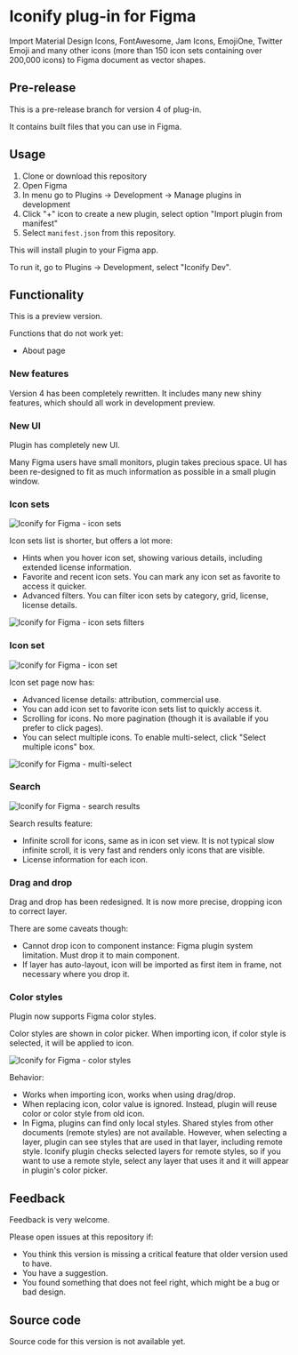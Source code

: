 # Iconify plug-in for Figma

Import Material Design Icons, FontAwesome, Jam Icons, EmojiOne, Twitter Emoji and many other icons (more than 150 icon sets containing over 200,000 icons) to Figma document as vector shapes.

## Pre-release

This is a pre-release branch for version 4 of plug-in.

It contains built files that you can use in Figma.

## Usage

1. Clone or download this repository
2. Open Figma
3. In menu go to Plugins -> Development -> Manage plugins in development
4. Click "+" icon to create a new plugin, select option "Import plugin from manifest"
5. Select `manifest.json` from this repository.

This will install plugin to your Figma app.

To run it, go to Plugins -> Development, select "Iconify Dev".

## Functionality

This is a preview version.

Functions that do not work yet:

-   About page

### New features

Version 4 has been completely rewritten. It includes many new shiny features, which should all work in development preview.

### New UI

Plugin has completely new UI.

Many Figma users have small monitors, plugin takes precious space.
UI has been re-designed to fit as much information as possible in a small plugin window.

### Icon sets

![Iconify for Figma - icon sets](https://iconify.github.io/iconify-figma/samples/icon-sets.png)

Icon sets list is shorter, but offers a lot more:

-   Hints when you hover icon set, showing various details, including extended license information.
-   Favorite and recent icon sets. You can mark any icon set as favorite to access it quicker.
-   Advanced filters. You can filter icon sets by category, grid, license, license details.

![Iconify for Figma - icon sets filters](https://iconify.github.io/iconify-figma/samples/filters.png)

### Icon set

![Iconify for Figma - icon set](https://iconify.github.io/iconify-figma/samples/icon-set.png)

Icon set page now has:

-   Advanced license details: attribution, commercial use.
-   You can add icon set to favorite icon sets list to quickly access it.
-   Scrolling for icons. No more pagination (though it is available if you prefer to click pages).
-   You can select multiple icons. To enable multi-select, click "Select multiple icons" box.

![Iconify for Figma - multi-select](https://iconify.github.io/iconify-figma/samples/multi-select.png)

### Search

![Iconify for Figma - search results](https://iconify.github.io/iconify-figma/samples/search.png)

Search results feature:

-   Infinite scroll for icons, same as in icon set view. It is not typical slow infinite scroll, it is very fast and renders only icons that are visible.
-   License information for each icon.

### Drag and drop

Drag and drop has been redesigned. It is now more precise, dropping icon to correct layer.

There are some caveats though:

-   Cannot drop icon to component instance: Figma plugin system limitation. Must drop it to main component.
-   If layer has auto-layout, icon will be imported as first item in frame, not necessary where you drop it.

### Color styles

Plugin now supports Figma color styles.

Color styles are shown in color picker. When importing icon, if color style is selected, it will be applied to icon.

![Iconify for Figma - color styles](https://iconify.github.io/iconify-figma/samples/color-styles.png)

Behavior:

-   Works when importing icon, works when using drag/drop.
-   When replacing icon, color value is ignored. Instead, plugin will reuse color or color style from old icon.
-   In Figma, plugins can find only local styles. Shared styles from other documents (remote styles) are not available. However, when selecting a layer, plugin can see styles that are used in that layer, including remote style. Iconify plugin checks selected layers for remote styles, so if you want to use a remote style, select any layer that uses it and it will appear in plugin's color picker.

## Feedback

Feedback is very welcome.

Please open issues at this repository if:

-   You think this version is missing a critical feature that older version used to have.
-   You have a suggestion.
-   You found something that does not feel right, which might be a bug or bad design.

## Source code

Source code for this version is not available yet.

